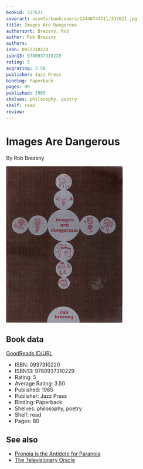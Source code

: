 ```yaml
---
bookid: 337621
coverart: assets/bookcovers/1244874431l/337621.jpg
title: Images Are Dangerous
authorsort: Brezsny, Rob
author: Rob Brezsny
authors: 
isbn: 0937310220
isbn13: 9780937310229
rating: 5
avgrating: 3.50
publisher: Jazz Press
binding: Paperback
pages: 80
published: 1985
shelves: philosophy, poetry
shelf: read
review: 
---
```


# Images Are Dangerous

By Rob Brezsny

![](../../assets/bookcovers/1244874431l/337621.jpg)

## Book data

[GoodReads ID/URL](https://www.goodreads.com/book/show/337621)

- ISBN: 0937310220
- ISBN13: 9780937310229
- Rating: 5
- Average Rating: 3.50
- Published: 1985
- Publisher: Jazz Press
- Binding: Paperback
- Shelves: philosophy, poetry
- Shelf: read
- Pages: 80


## See also

- [Pronoia is the Antidote for Paranoia](Pronoia_is_the_Antidote_for_Paranoia-_How_the_Whole_World_is_Conspiring_to_Shower_You_With_Blessings.md)
- [The Televisionary Oracle](The_Televisionary_Oracle.md)
